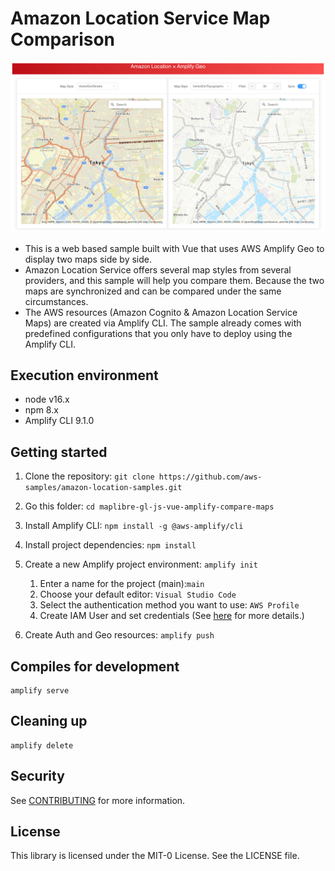 # Amazon Location Service Map Comparison
![](./image/README.png)

* This is a web based sample built with Vue that uses AWS Amplify Geo to display two maps side by side.
* Amazon Location Service offers several map styles from several providers, and this sample will help you compare them. Because the two maps are synchronized and can be compared under the same circumstances.
* The AWS resources (Amazon Cognito & Amazon Location Service Maps) are created via Amplify CLI. The sample already comes with predefined configurations that you only have to deploy using the Amplify CLI.

## Execution environment
* node v16.x
* npm 8.x
* Amplify CLI 9.1.0

## Getting started
1. Clone the repository: `git clone https://github.com/aws-samples/amazon-location-samples.git`
1. Go this folder: `cd maplibre-gl-js-vue-amplify-compare-maps`
1. Install Amplify CLI: `npm install -g @aws-amplify/cli`
1. Install project dependencies: `npm install`
1. Create a new Amplify project environment: `amplify init`
    
    1. Enter a name for the project (main):`main` 
    1. Choose your default editor: `Visual Studio Code`
    1. Select the authentication method you want to use: `AWS Profile`
    1. Create IAM User and set credentials (See [here](https://docs.amplify.aws/cli/start/install/#option-2-follow-the-instructions) for more details.)
1. Create Auth and Geo resources: `amplify push`

## Compiles for development
```
amplify serve
```

## Cleaning up
```
amplify delete
```

## Security
See [CONTRIBUTING](https://github.com/aws-samples/amazon-location-samples/blob/main/CONTRIBUTING.md) for more information.

## License
This library is licensed under the MIT-0 License. See the LICENSE file.